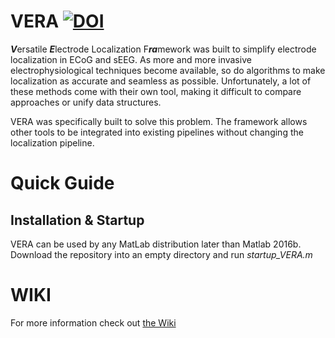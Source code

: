 # VERA [![DOI](https://zenodo.org/badge/265023008.svg)](https://zenodo.org/badge/latestdoi/265023008)
***V***ersatile ***E***lectrode Localization F***ra***mework was built to simplify electrode localization in ECoG and sEEG. As more and more invasive electrophysiological techniques become available, so do algorithms to make localization as accurate and seamless as possible. Unfortunately, a lot of these methods come with their own tool, making it difficult to compare approaches or unify data structures.

VERA was specifically built to solve this problem. The framework allows other tools to be integrated into existing pipelines without changing the localization pipeline.

# Quick Guide
## Installation & Startup
VERA can be used by any MatLab distribution later than Matlab 2016b. Download the repository into an empty directory and run *startup_VERA.m*

# WIKI

For more information check out [the Wiki](https://github.com/neurotechcenter/VERA/wiki)


